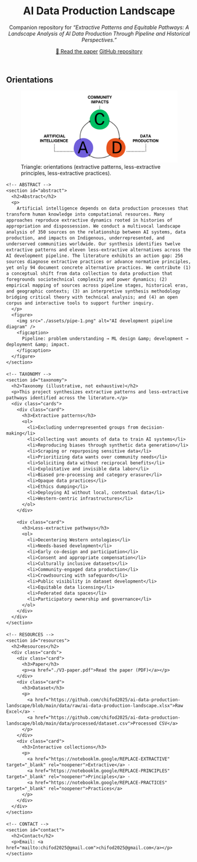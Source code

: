 <html lang="en">
<head>
  <meta charset="utf-8" />
  <meta name="viewport" content="width=device-width,initial-scale=1" />
  <title>AI Data Production Landscape</title>
  <link rel="stylesheet" href="styles.css" />
</head>
<body>
  <header class="container">
    <h1>AI Data Production Landscape</h1>
    <p>
      Companion repository for <em>“Extractive Patterns and Equitable Pathways:
      A Landscape Analysis of AI Data Production Through Pipeline and Historical
      Perspectives.”</em>
    </p>
    <div class="links">
      <a href="./V3-paper.pdf">📄 Read the paper</a>
      <a href="https://github.com/chifod2025/ai-data-production-landscape" target="_blank" rel="noopener">GitHub repository</a>
    </div>
  </header>

  <main class="container">
    <!-- ORIENTATION DIAGRAM -->
    <section id="orientations">
      <h2>Orientations</h2>
      <figure>
        <img src="./assets/tri-2.png" alt="Orientation triangle diagram" />
        <figcaption>
          Triangle: orientations (extractive patterns, less-extractive principles, less-extractive practices).
        </figcaption>
      </figure>
    </section>

    <!-- ABSTRACT -->
    <section id="abstract">
      <h2>Abstract</h2>
      <p>
        Artificial intelligence depends on data production processes that transform human knowledge into computational resources. Many approaches reproduce extractive dynamics rooted in histories of appropriation and dispossession. We conduct a multivocal landscape analysis of 350 sources on the relationship between AI systems, data production, and impacts on Indigenous, underrepresented, and underserved communities worldwide. Our synthesis identifies twelve extractive patterns and eleven less-extractive alternatives across the AI development pipeline. The literature exhibits an action gap: 256 sources diagnose extractive practices or advance normative principles, yet only 94 document concrete alternative practices. We contribute (1) a conceptual shift from data collection to data production that foregrounds sociotechnical complexity and power dynamics; (2) empirical mapping of sources across pipeline stages, historical eras, and geographic contexts; (3) an interpretive synthesis methodology bridging critical theory with technical analysis; and (4) an open corpus and interactive tools to support further inquiry.
      </p>
      <figure>
        <img src="./assets/pipe-1.png" alt="AI development pipeline diagram" />
        <figcaption>
          Pipeline: problem understanding → ML design &amp; development → deployment &amp; impact.
        </figcaption>
      </figure>
    </section>

    <!-- TAXONOMY -->
    <section id="taxonomy">
      <h2>Taxonomy (illustrative, not exhaustive)</h2>
      <p>This project synthesizes extractive patterns and less-extractive pathways identified across the literature.</p>
      <div class="cards">
        <div class="card">
          <h3>Extractive patterns</h3>
          <ol>
            <li>Excluding underrepresented groups from decision-making</li>
            <li>Collecting vast amounts of data to train AI systems</li>
            <li>Reproducing biases through synthetic data generation</li>
            <li>Scraping or repurposing sensitive data</li>
            <li>Prioritizing data wants over community needs</li>
            <li>Soliciting data without reciprocal benefits</li>
            <li>Exploitative and invisible data labor</li>
            <li>Biased pre-processing and category erasure</li>
            <li>Opaque data practices</li>
            <li>Ethics dumping</li>
            <li>Deploying AI without local, contextual data</li>
            <li>Western-centric infrastructures</li>
          </ol>
        </div>
        
        <div class="card">
          <h3>Less-extractive pathways</h3>
          <ol>
            <li>Decentering Western ontologies</li>
            <li>Needs-based development</li>
            <li>Early co-design and participation</li>
            <li>Consent and appropriate compensation</li>
            <li>Culturally inclusive datasets</li>
            <li>Community-engaged data production</li>
            <li>Crowdsourcing with safeguards</li>
            <li>Public visibility in dataset development</li>
            <li>Equitable data licensing</li>
            <li>Federated data spaces</li>
            <li>Participatory ownership and governance</li>
          </ol>
        </div>
      </div>
    </section>

    <!-- RESOURCES -->
    <section id="resources">
      <h2>Resources</h2>
      <div class="cards">
        <div class="card">
          <h3>Paper</h3>
          <p><a href="./V3-paper.pdf">Read the paper (PDF)</a></p>
        </div>
        <div class="card">
          <h3>Dataset</h3>
          <p>
            <a href="https://github.com/chifod2025/ai-data-production-landscape/blob/main/data/raw/ai-data-production-landscape.xlsx">Raw Excel</a> ·
            <a href="https://github.com/chifod2025/ai-data-production-landscape/blob/main/data/processed/dataset.csv">Processed CSV</a>
          </p>
        </div>
        <div class="card">
          <h3>Interactive collections</h3>
          <p>
            <a href="https://notebooklm.google/REPLACE-EXTRACTIVE" target="_blank" rel="noopener">Extractive</a> ·
            <a href="https://notebooklm.google/REPLACE-PRINCIPLES" target="_blank" rel="noopener">Principles</a> ·
            <a href="https://notebooklm.google/REPLACE-PRACTICES" target="_blank" rel="noopener">Practices</a>
          </p>
        </div>
      </div>
    </section>

    <!-- CONTACT -->
    <section id="contact">
      <h2>Contact</h2>
      <p>Email: <a href="mailto:chifod2025@gmail.com">chifod2025@gmail.com</a></p>
    </section>
  </main>
</body>
</html>
